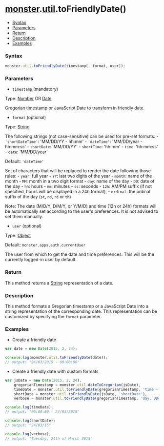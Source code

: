 # [monster][monster].[util][util].toFriendlyDate()

* [Syntax](#syntax)
* [Parameters](#parameters)
* [Return](#return)
* [Description](#description)
* [Examples](#examples)

### Syntax
```javascript
monster.util.toFriendlyDate(timestamp[, format, user]);
```

### Parameters
* `timestamp` (mandatory)

 Type: [Number][integer] OR [Date][date]

 [Gregorian timestamp][gregorian_timestamp] or JavaScript Date to transform in friendly date.

* `format` (optional)

 Type: [String][string_literal]

 The following strings (not case-sensitive) can be used for pre-set formats:
    -   `'shortDateTime'`: 'MM/DD/YY - hh:mm'
    -   `'dateTime'`: 'MM/DD/year - hh:mm:ss'
    -   `shortDate`: 'MM/DD/YY'
    -   `shortTime`: 'hh:mm'
    -   `time`: 'hh:mm:ss'
    -   `date`: 'MM/DD/year'

 Default: `'dateTime'`

 Set of characters that will be replaced to render the date following those rules:
    -   `year`: full year
    -   `YY`: last two digits of the year
    -   `month`: name of the month
    -   `MM`: month in a two digit format
    -   `day`: name of the day
    -   `DD`: date of the day
    -   `hh`: hours
    -   `mm`: minutes
    -   `ss`: seconds
    -   `12h`: AM/PM suffix (if not specified, hours will be displayed in a 24h format),
    -   `ordinal`: the ordinal suffix of the day (`st`, `nd`, `rd` or `th`)

 Note: The date (M/D/Y, D/M/Y, or Y/M/D) and time (12h or 24h) formats will be automatically set according to the user's preferences. It is not advised to set them manually.

* `user` (optional)

 Type: [Object][object_literal]

 Default: `monster.apps.auth.currentUser`

 The user from which to get the date and time preferences. This will be the currently logged-in user by default.

### Return
This method returns a [String][string_literal] representation of a date.

### Description
This method formats a Gregorian timestamp or a JavaScript Date into a string representation of the corresponding date. This representation can be customized by specifying the `format` parameter.

### Examples
* Create a friendly date
```javascript
var date = new Date(2015, 2, 24);

console.log(monster.util.toFriendlyDate(date));
// output: "24/03/2015 - 00:00:00"
```

* Create a friendly date with custom formats
```javascript
var jsDate = new Date(2015, 2, 24),
    gregorianTimestamp = monster.util.dateToGregorian(jsDate),
    timeDate = monster.util.toFriendlyDate(gregorianTimestamp, 'time - date'),
    shortDate = monster.util.toFriendlyDate(jsDate, 'shortDate'),
    verbose = monster.util.toFriendlyDate(gregorianTimestamp, 'day, DDordinal of month year');

console.log(timeDate);
// output: "00:00:00 - 24/03/2015"

console.log(shortDate);
// output: "24/03/15"

console.log(verbose);
// output: "Tuesday, 24th of March 2015"
```

[monster]: ../../monster.md
[util]: ../util.md

[gregorian_timestamp]: http://www.erlang.org/documentation/doc-5.4.13/lib/stdlib-1.13.12/doc/html/calendar.html
[integer]: https://developer.mozilla.org/en-US/docs/Web/JavaScript/Guide/Values,_variables,_and_literals#Integers
[string_literal]: https://developer.mozilla.org/en-US/docs/Web/JavaScript/Guide/Values,_variables,_and_literals#String_literals
[object_literal]: https://developer.mozilla.org/en-US/docs/Web/JavaScript/Guide/Values,_variables,_and_literals#Object_literals
[date]: https://developer.mozilla.org/en-US/docs/Web/JavaScript/Reference/Global_Objects/Date